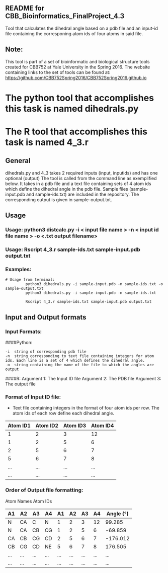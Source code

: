 **README for CBB_Bioinformatics_FinalProject_4.3**
---------------------------------------------------------------
Tool that calculates the dihedral angle based on a pdb file and an input-id file containing the corresponing atom ids of four atoms in said file.

## Note: 
This tool is part of a set of bioinformatic and biological structure tools created for CBB752 at Yale University in the Spring 2016. The website containing links to the set of tools can be found at: https://github.com/CBB752Spring2016/CBB752Spring2016.github.io

# The python tool that accomplishes this task is named dihedrals.py
# The R tool that accomplishes this task is named 4_3.r
## General

dihedrals.py and 4_3 takes 2 required inputs (input, inputids) and has one optional (output)
The tool is called from the command line as exemplified below. It takes in a pdb file and a text file containing sets of 4 atom ids which define the dihedral angle in the pdb file. Sample files (sample-input.pdb and sample-ids.txt) are included in the repository. The corresponding output is given in sample-output.txt. 


## Usage

### Usage:      python3 distcalc.py -i < input file name > -n < input id file name > -o <.txt output filename>
### Usage:      Rscript 4_3.r sample-ids.txt sample-input.pdb output.txt

### Examples:
```{r NCBI_python, engine="python", highlight=TRUE}
# Usage from terminal:
	     python3 dihedrals.py -i sample-input.pdb -n sample-ids.txt -o sample-output.txt
   		 python3 dihedrals.py -i sample-input.pdb -n sample-ids.txt
   		 
   		 Rscript 4_3.r sample-ids.txt sample-input.pdb output.txt
```

## Input and Output formats
### Input Formats:
####Python:

	-i 	string of corresponding pdb file
	-n	string corresponding to text file containing integers for atom ids. Each line is a set of 4 which defines the dihedral angle.
   	-o	string containing the name of the file to which the angles are output

####R:
  Argument 1: The Input ID file
  Argument 2: The PDB file
  Argument 3: The output file
  
### Format of Input ID file:
  * Text file containing integers in the format of four atom ids per row. The atom ids of each row define each dihedral angle.

| Atom ID1  | Atom ID2 | Atom ID3 | Atom ID4 |
|---|---|---|---|
| 1 | 2 | 3 | 12 |
| 1 | 2 | 5 | 6 |
| 2 | 5 | 6 | 7 |
| 5 | 6 | 7 | 8 |
| ... | ... | ... | ... |
| ... | ... | ... | ... |

### Order of Output file formatting:

Atom Names			Atom IDs

| A1 | A2 | A3 | A4 | A1 | A2 | A3 | A4 |	Angle (°) |
|---|---|---|---|---|---|---|---|---|
| N	| CA | C | N | 1 | 2 | 3 | 12 | 99.285 |
| N | CA | CB | CG | 1 | 2 | 5 | 6 | -69.859 |
| CA | CB | CG | CD |	2 | 5 | 6 | 7 | -176.012 |
| CB | CG | CD | NE | 5 | 6 | 7 | 8 | 176.505 |
| ... | ... | ... | ... | ... | ... | ... | ... | ... |
| ... | ... | ... | ... | ... | ... | ... | ... | ... |
